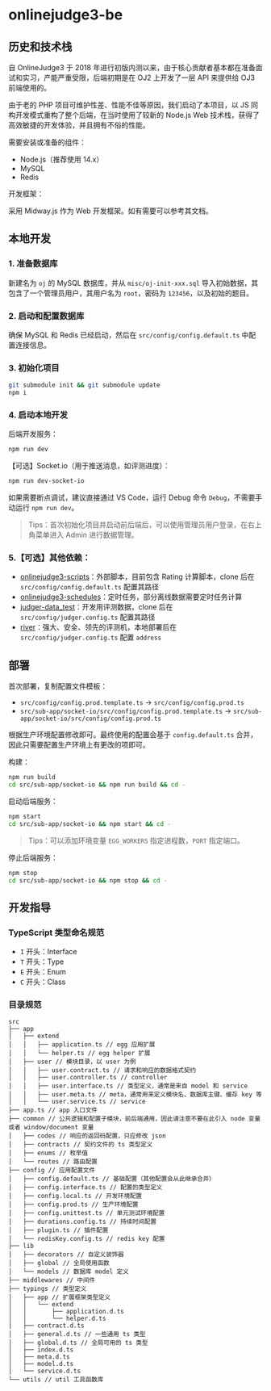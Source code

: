 # onlinejudge3-be

## 历史和技术栈

自 OnlineJudge3 于 2018 年进行初版内测以来，由于核心贡献者基本都在准备面试和实习，产能严重受限，后端初期是在 OJ2 上开发了一层 API 来提供给 OJ3 前端使用的。

由于老的 PHP 项目可维护性差、性能不佳等原因，我们启动了本项目，以 JS 同构开发模式重构了整个后端，在当时使用了较新的 Node.js Web 技术栈，获得了高效敏捷的开发体验，并且拥有不俗的性能。

需要安装或准备的组件：
- Node.js（推荐使用 14.x）
- MySQL
- Redis

开发框架：

采用 Midway.js 作为 Web 开发框架。如有需要可以参考其文档。

## 本地开发

### 1. 准备数据库

新建名为 `oj` 的 MySQL 数据库，并从 `misc/oj-init-xxx.sql` 导入初始数据，其包含了一个管理员用户，其用户名为 `root`，密码为 `123456`，以及初始的题目。

### 2. 启动和配置数据库

确保 MySQL 和 Redis 已经启动，然后在 `src/config/config.default.ts` 中配置连接信息。

### 3. 初始化项目

```bash
git submodule init && git submodule update
npm i
```

### 4. 启动本地开发

后端开发服务：

```bash
npm run dev
```

【可选】Socket.io（用于推送消息，如评测进度）：

```bash
npm run dev-socket-io
```

如果需要断点调试，建议直接通过 VS Code，运行 Debug 命令 `Debug`，不需要手动运行 `npm run dev`。

> Tips：首次初始化项目并启动前后端后，可以使用管理员用户登录，在右上角菜单进入 Admin 进行数据管理。

### 5.【可选】其他依赖：

- [onlinejudge3-scripts](https://github.com/sdutacm/onlinejudge3-scripts)：外部脚本，目前包含 Rating 计算脚本，clone 后在 `src/config/config.default.ts` 配置其路径
- [onlinejudge3-schedules](https://github.com/sdutacm/onlinejudge3-schedules)：定时任务，部分离线数据需要定时任务计算
- [judger-data_test](https://github.com/sdutacm/judger-data_test)：开发用评测数据，clone 后在 `src/config/judger.config.ts` 配置其路径
- [river](https://github.com/MeiK2333/river)：强大、安全、领先的评测机，本地部署后在 `src/config/judger.config.ts` 配置 `address`

## 部署

首次部署，复制配置文件模板：
- `src/config/config.prod.template.ts` -> `src/config/config.prod.ts`
- `src/sub-app/socket-io/src/config/config.prod.template.ts` -> `src/sub-app/socket-io/src/config/config.prod.ts`

根据生产环境配置修改即可。最终使用的配置会基于 `config.default.ts` 合并，因此只需要配置生产环境上有更改的项即可。

构建：
```bash
npm run build
cd src/sub-app/socket-io && npm run build && cd -
```  

启动后端服务：

```bash
npm start
cd src/sub-app/socket-io && npm start && cd -
```

> Tips：可以添加环境变量 `EGG_WORKERS` 指定进程数，`PORT` 指定端口。

停止后端服务：

```bash
npm stop
cd src/sub-app/socket-io && npm stop && cd -
```

## 开发指导

### TypeScript 类型命名规范

- `I` 开头：Interface
- `T` 开头：Type
- `E` 开头：Enum
- `C` 开头：Class

### 目录规范

```
src
├── app
│   ├── extend
│   │   ├── application.ts // egg 应用扩展
│   │   └── helper.ts // egg helper 扩展
│   ├── user // 模块目录，以 user 为例
│   │   ├── user.contract.ts // 请求和响应的数据格式契约
│   │   ├── user.controller.ts // controller
│   │   ├── user.interface.ts // 类型定义，通常是来自 model 和 service
│   │   ├── user.meta.ts // meta，通常用来定义模块名、数据库主键、缓存 key 等
│   │   └── user.service.ts // service
├── app.ts // app 入口文件
├── common // 公共逻辑和配置子模块，前后端通用，因此请注意不要在此引入 node 变量或者 window/document 变量
│   ├── codes // 响应的返回码配置，只应修改 json
│   ├── contracts // 契约文件的 ts 类型定义
│   ├── enums // 枚举值
│   └── routes // 路由配置
├── config // 应用配置文件
│   ├── config.default.ts // 基础配置（其他配置会从此继承合并）
│   ├── config.interface.ts // 配置的类型定义
│   ├── config.local.ts // 开发环境配置
│   ├── config.prod.ts // 生产环境配置
│   ├── config.unittest.ts // 单元测试环境配置
│   ├── durations.config.ts // 持续时间配置
│   ├── plugin.ts // 插件配置
│   └── redisKey.config.ts // redis key 配置
├── lib
│   ├── decorators // 自定义装饰器
│   ├── global // 全局使用函数
│   └── models // 数据库 model 定义
├── middlewares // 中间件
├── typings // 类型定义
│   ├── app // 扩展框架类型定义
│   │   └── extend
│   │       ├── application.d.ts
│   │       └── helper.d.ts
│   ├── contract.d.ts
│   ├── general.d.ts // 一些通用 ts 类型
│   ├── global.d.ts // 全局可用的 ts 类型
│   ├── index.d.ts
│   ├── meta.d.ts
│   ├── model.d.ts
│   └── service.d.ts
└── utils // util 工具函数库
```
